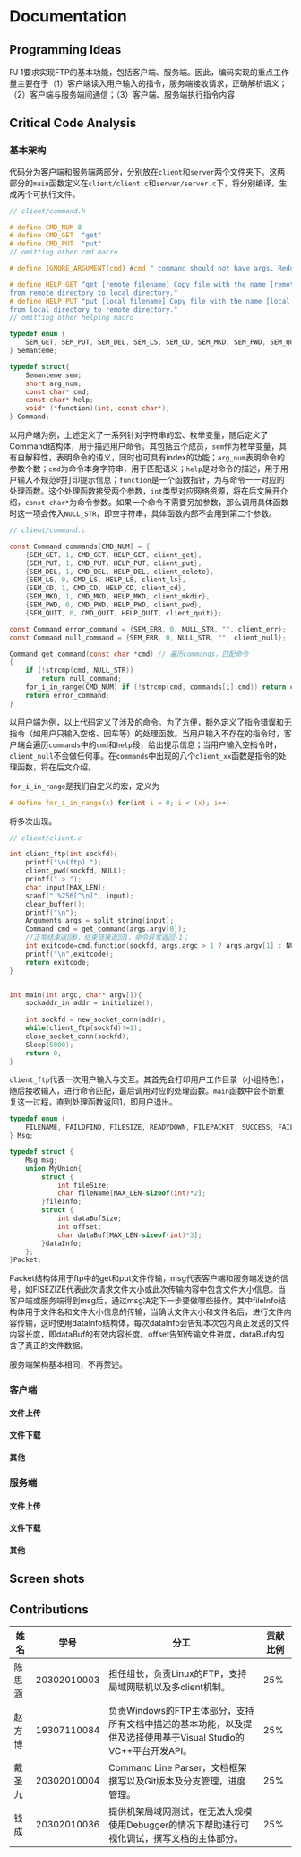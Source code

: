 # Documentation

## Programming Ideas

PJ 1要求实现FTP的基本功能，包括客户端、服务端。因此，编码实现的重点工作量主要在于（1）客户端读入用户输入的指令，服务端接收请求，正确解析语义；（2）客户端与服务端间通信；（3）客户端、服务端执行指令内容

## Critical Code Analysis

### 基本架构

代码分为客户端和服务端两部分，分别放在`client`和`server`两个文件夹下。这两部分的`main`函数定义在`client/client.c`和`server/server.c`下，将分别编译，生成两个可执行文件。


```c
// client/command.h

# define CMD_NUM 8
# define CMD_GET  "get"
# define CMD_PUT  "put"
// omitting other cmd macro

# define IGNORE_ARGUMENT(cmd) #cmd " command should not have args. Redundant args are ignored.\n"

# define HELP_GET "get [remote_filename] Copy file with the name [remote_filename] \
from remote directory to local directory."
# define HELP_PUT "put [local_filename] Copy file with the name [local_filename] \
from local directory to remote directory."
// omitting other helping macro

typedef enum {
    SEM_GET, SEM_PUT, SEM_DEL, SEM_LS, SEM_CD, SEM_MKD, SEM_PWD, SEM_QUIT, SEM_ERR
} Semanteme;

typedef struct{
    Semanteme sem;
    short arg_num;
    const char* cmd;
    const char* help;
    void* (*function)(int, const char*);
} Command;
```

以用户端为例，上述定义了一系列针对字符串的宏、枚举变量，随后定义了Command结构体，用于描述用户命令。其包括五个成员，`sem`作为枚举变量，具有自解释性，表明命令的语义，同时也可具有index的功能；`arg_num`表明命令的参数个数；`cmd`为命令本身字符串，用于匹配语义；`help`是对命令的描述，用于用户输入不规范时打印提示信息；`function`是一个函数指针，为与命令一一对应的处理函数。这个处理函数接受两个参数，`int`类型对应网络资源，将在后文展开介绍，`const char*`为命令参数。如果一个命令不需要另加参数，那么调用具体函数时这一项会传入`NULL_STR`，即空字符串，具体函数内部不会用到第二个参数。

```C
// client/command.c

const Command commands[CMD_NUM] = {
    {SEM_GET, 1, CMD_GET, HELP_GET, client_get},
    {SEM_PUT, 1, CMD_PUT, HELP_PUT, client_put},
    {SEM_DEL, 1, CMD_DEL, HELP_DEL, client_delete},
    {SEM_LS, 0, CMD_LS, HELP_LS, client_ls},
    {SEM_CD, 1, CMD_CD, HELP_CD, client_cd},
    {SEM_MKD, 1, CMD_MKD, HELP_MKD, client_mkdir},
    {SEM_PWD, 0, CMD_PWD, HELP_PWD, client_pwd},
    {SEM_QUIT, 0, CMD_QUIT, HELP_QUIT, client_quit}};

const Command error_command = {SEM_ERR, 0, NULL_STR, "", client_err};
const Command null_command = {SEM_ERR, 0, NULL_STR, "", client_null};

Command get_command(const char *cmd) // 遍历commands，匹配命令
{
    if (!strcmp(cmd, NULL_STR))
        return null_command;
    for_i_in_range(CMD_NUM) if (!strcmp(cmd, commands[i].cmd)) return commands[i];
    return error_command;
}
```

以用户端为例，以上代码定义了涉及的命令。为了方便，额外定义了指令错误和无指令（如用户只输入空格、回车等）的处理函数。当用户输入不存在的指令时，客户端会遍历`commands`中的`cmd`和`help`段，给出提示信息；当用户输入空指令时，`client_null`不会做任何事。在`commands`中出现的八个`client_xx`函数是指令的处理函数，将在后文介绍。

`for_i_in_range`是我们自定义的宏，定义为

```C
# define for_i_in_range(x) for(int i = 0; i < (x); i++)
```

将多次出现。

```c
// client/client.c

int client_ftp(int sockfd){
    printf("\n(ftp) ");
    client_pwd(sockfd, NULL);
    printf(" > ");
    char input[MAX_LEN];
    scanf(" %256[^\n]", input);
    clear_buffer();
    printf("\n");
    Arguments args = split_string(input);
    Command cmd = get_command(args.argv[0]);
    //正常结束返回0，结束链接返回1，命令异常返回-1；
    int exitcode=cmd.function(sockfd, args.argc > 1 ? args.argv[1] : NULL);
    printf("\n",exitcode);
    return exitcode;
}


int main(int argc, char* argv[]){
    sockaddr_in addr = initialize();
 
    int sockfd = new_socket_conn(addr);
    while(client_ftp(sockfd)!=1);
    close_socket_conn(sockfd);
    Sleep(5000);
    return 0;
}
```

`client_ftp`代表一次用户输入与交互。其首先会打印用户工作目录（小组特色），随后接收输入，进行命令匹配，最后调用对应的处理函数。`main`函数中会不断重复这一过程，直到处理函数返回1，即用户退出。

```C
typedef enum {
    FILENAME, FAILDFIND, FILESIZE, READYDOWN, FILEPACKET, SUCCESS, FAILD, END, CANCEL, DOWNLOADING
} Msg;

typedef struct {
    Msg msg;
    union MyUnion{
        struct {
            int fileSize;
            char fileName[MAX_LEN-sizeof(int)*2];
        }fileInfo;
        struct {
            int dataBufSize;
            int offset;
            char dataBuf[MAX_LEN-sizeof(int)*3];
        }dataInfo;
    };
}Packet;
```
Packet结构体用于ftp中的get和put文件传输，msg代表客户端和服务端发送的信号，如FISEZIZE代表此次请求文件大小或此次传输内容中包含文件大小信息。当客户端或服务端得到msg后，通过msg决定下一步要做哪些操作。其中fileInfo结构体用于文件名和文件大小信息的传输，当确认文件大小和文件名后，进行文件内容传输，这时使用dataInfo结构体，每次dataInfo会告知本次包内真正发送的文件内容长度，即dataBuf的有效内容长度。offset告知传输文件进度，dataBuf内包含了真正的文件数据。





服务端架构基本相同，不再赘述。



### 客户端

#### 文件上传





#### 文件下载





#### 其他





### 服务端

#### 文件上传







#### 文件下载







#### 其他





## Screen shots







## Contributions

| 姓名   | 学号        | 分工                                                         | 贡献比例 |
| ------ | ----------- | ------------------------------------------------------------ | -------- |
| 陈思涵 | 20302010003 | 担任组长，负责Linux的FTP，支持局域网联机以及多client机制。   | 25%      |
| 赵方博 | 19307110084 | 负责Windows的FTP主体部分，支持所有文档中描述的基本功能，以及提供及选择使用基于Visual Studio的VC++平台开发API。 | 25%      |
| 戴圣九 | 20302010004 | Command Line Parser，文档框架撰写以及Git版本及分支管理，进度管理。 | 25%      |
| 钱成   | 20302010036 | 提供机架局域网测试，在无法大规模使用Debugger的情况下帮助进行可视化调试，撰写文档的主体部分。 | 25%      |


